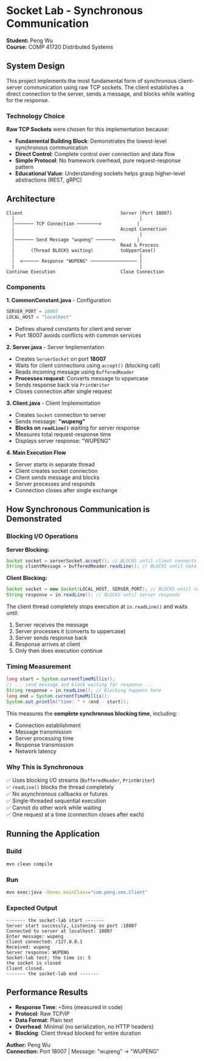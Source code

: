 # Socket Lab - Synchronous Communication

**Student:** Peng Wu  
**Course:** COMP 41720 Distributed Systems

## System Design

This project implements the most fundamental form of synchronous client-server communication using raw TCP sockets. The client establishes a direct connection to the server, sends a message, and blocks while waiting for the response.

### Technology Choice

**Raw TCP Sockets** were chosen for this implementation because:
- **Fundamental Building Block**: Demonstrates the lowest-level synchronous communication
- **Direct Control**: Complete control over connection and data flow
- **Simple Protocol**: No framework overhead, pure request-response pattern
- **Educational Value**: Understanding sockets helps grasp higher-level abstractions (REST, gRPC)

## Architecture

```
Client                                    Server (Port 18007)
  |                                              |
  |─────── TCP Connection ────────>             |
  |                                       Accept Connection
  |                                              |
  |─────── Send Message "wupeng" ──────>        |
  |                                       Read & Process
  |      (Thread BLOCKS waiting)          toUpperCase()
  |                                              |
  |  <────── Response "WUPENG" ───────────────── |
  |                                              |
Continue Execution                        Close Connection
```

### Components

**1. CommonConstant.java** - Configuration
```java
SERVER_PORT = 18007
LOCAL_HOST = "localhost"
```
- Defines shared constants for client and server
- Port 18007 avoids conflicts with common services

**2. Server.java** - Server Implementation
- Creates `ServerSocket` on port **18007**
- Waits for client connections using `accept()` (blocking call)
- Reads incoming message using `BufferedReader`
- **Processes request**: Converts message to uppercase
- Sends response back via `PrintWriter`
- Closes connection after single request

**3. Client.java** - Client Implementation
- Creates `Socket` connection to server
- Sends message: **"wupeng"**
- **Blocks on `readLine()`** waiting for server response
- Measures total request-response time
- Displays server response: "WUPENG"

**4. Main Execution Flow**
- Server starts in separate thread
- Client creates socket connection
- Client sends message and blocks
- Server processes and responds
- Connection closes after single exchange

## How Synchronous Communication is Demonstrated

### Blocking I/O Operations

**Server Blocking:**
```java
Socket socket = serverSocket.accept(); // BLOCKS until client connects
String clientMessage = bufferedReader.readLine(); // BLOCKS until data arrives
```

**Client Blocking:**
```java
Socket socket = new Socket(LOCAL_HOST, SERVER_PORT); // BLOCKS until connected
String response = in.readLine(); // BLOCKS until server responds
```

The client thread completely stops execution at `in.readLine()` and waits until:
1. Server receives the message
2. Server processes it (converts to uppercase)
3. Server sends response back
4. Response arrives at client
5. Only then does execution continue

### Timing Measurement
```java
long start = System.currentTimeMillis();
// ... send message and block waiting for response ...
String response = in.readLine(); // Blocking happens here
long end = System.currentTimeMillis();
System.out.println("time: " + (end - start));
```

This measures the **complete synchronous blocking time**, including:
- Connection establishment
- Message transmission
- Server processing time
- Response transmission
- Network latency

### Why This is Synchronous

✅ Uses blocking I/O streams (`BufferedReader`, `PrintWriter`)  
✅ `readLine()` blocks the thread completely  
✅ No asynchronous callbacks or futures  
✅ Single-threaded sequential execution  
✅ Cannot do other work while waiting  
✅ One request at a time (connection closes after each)

## Running the Application

### Build
```bash
mvn clean compile
```

### Run
```bash
mvn exec:java -Dexec.mainClass="com.peng.sms.Client"
```

### Expected Output
```
------- the socket-lab start -------
Server start successly, Listening on port :18007
Connected to server at localhost: 18007
Enter message: wupeng
Client connected: /127.0.0.1
Received: wupeng
Server response: WUPENG
Socket-lab test: the time is: 5
the socket is closed
Client closed.
------- the socket-lab end -------
```

## Performance Results

- **Response Time**: ~5ms (measured in code)
- **Protocol**: Raw TCP/IP
- **Data Format**: Plain text
- **Overhead**: Minimal (no serialization, no HTTP headers)
- **Blocking**: Client thread blocked for entire duration


**Author:** Peng Wu  
**Connection:** Port 18007 | Message: "wupeng" → "WUPENG"